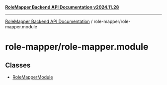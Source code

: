 [**RoleMapper Backend API Documentation v2024.11.28**](../../README.md)

***

[RoleMapper Backend API Documentation](../../modules.md) / role-mapper/role-mapper.module

# role-mapper/role-mapper.module

## Classes

- [RoleMapperModule](classes/RoleMapperModule.md)

